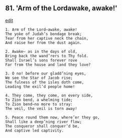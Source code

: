 
## 81.  'Arm of the Lordawake, awake!'
[edit](https://docs.google.com/document/d/19eBm1VevRnOx0XIkMyJoMWgANzr4V5Xg/edit?mode=html)



    1. Arm of the Lord—awake, awake!
    The yoke of Judah’s bondage break;
    Tear from her captive neck the chain,
    And raise her from the dust again.

    2. Awake— as in the days of old,
    Bring back the wand’rers to Thy fold.
    Shall Israel’s sons forever rove
    Far from the house and land they love?

    3. O no! before our gladd’ning eyes,
    We see the Star of Jacob rise;
    The fulness of the isles doth come,
    Leading the exil’d people home!

    4. They come, they come, on every side,
    To Zion bend, a whelming tide;
    To Zion bend—no more to stray:
    The veil, the veil is torn away!

    5. Peace round them now, where’er they go, 
    Shall like a deep’ning river flow;
    The conqueror shall conquer’d be,
    And captive led captivity.
